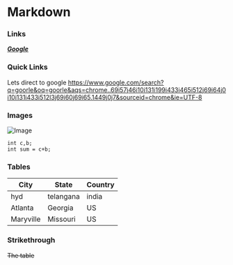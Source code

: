 # Markdown
 
### Links
 
***[Google](https://www.google.com/search?q=goorle&oq=goorle&aqs=chrome..69i57j46i10i131i199i433i465i512j69i64j0i10i131i433i512l3j69i60j69i65.1449j0j7&sourceid=chrome&ie=UTF-8)***

### Quick Links

Lets direct to google  <https://www.google.com/search?q=goorle&oq=goorle&aqs=chrome..69i57j46i10i131i199i433i465i512j69i64j0i10i131i433i512l3j69i60j69i65.1449j0j7&sourceid=chrome&ie=UTF-8> 

### Images


![Image](https://github.com/ReshwanthGundeti/Sample-practice/assets/89552030/340935e7-0748-4f33-8531-a4975efbc437)

~~~
int c,b;
int sum = c+b;
~~~



### Tables

| City | State | Country |
|  --- | ---   |  ---    |
| hyd  | telangana | india |
| Atlanta | Georgia | US  |
| Maryville | Missouri | US | 

### Strikethrough

~~The table~~



